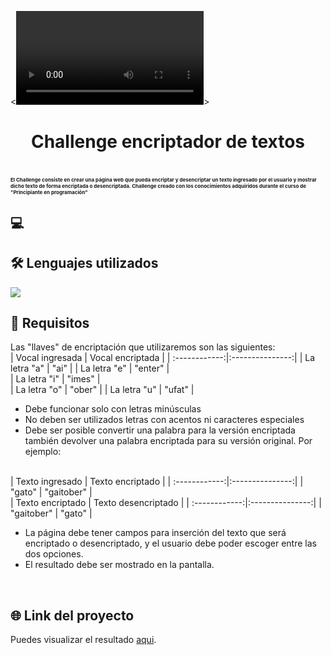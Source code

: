 <![video](https://url/to/images/video.webm)>

<h1 align="center">Challenge encriptador de textos<h1>

<p style="font-size:8px;" >El Challenge consiste en crear una página web que pueda encriptar y desencriptar un texto ingresado por el usuario y mostrar dicho texto de forma encriptada o desencriptada. Challenge creado con los conocimientos adquiridos durante el curso de
"Principiante en programación"</p>

## 💻

## 🛠️ Lenguajes utilizados
<img src="https://skillicons.dev/icons?i=javascript,html,css"></img>

## 📝 Requisitos
Las "llaves" de encriptación que utilizaremos son las siguientes:
<br>
| Vocal ingresada | Vocal encriptada  | 
| :------------:|:---------------:| 
| La letra "a"  | "ai"            | 
| La letra "e"  | "enter"         |  
| La letra "i"  | "imes"          |  
| La letra "o"  | "ober"          | 
| La letra "u"  | "ufat"          | 
<br>

* Debe funcionar solo con letras minúsculas
* No deben ser utilizados letras con acentos ni caracteres especiales
* Debe ser posible convertir una palabra para la versión encriptada también devolver una palabra encriptada para su versión original. Por ejemplo:
<br>
| Texto ingresado | Texto encriptado  | 
| :------------:|:---------------:| 
| "gato"        | "gaitober"      | 
<br>
| Texto encriptado | Texto desencriptado  |
| :------------:|:---------------:| 
| "gaitober"    | "gato"          | 


* La página debe tener campos para inserción del texto que será encriptado o desencriptado, y el usuario debe poder escoger entre las dos opciones.
* El resultado debe ser mostrado en la pantalla.
<br>

## 🌐 Link del proyecto

Puedes visualizar el resultado [aqui](https://gamm95.github.io/challengeONE_encriptador/).
